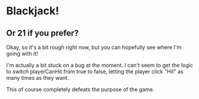 # Blackjack!
## Or 21 if you prefer?

Okay, so it's a bit rough right now, but you can hopefully see where I'm going with it!

I'm actually a bit stuck on a bug at the moment.  I can't seem to get the logic to switch playerCanHit from true to false, letting the player click "Hit" as many times as they want.

This of course completely defeats the purpose of the game.